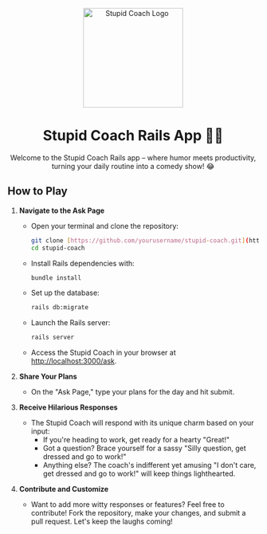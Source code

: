<p align="center">
  <img src="your_project_logo.png" alt="Stupid Coach Logo" width="200"/>
</p>

<h1 align="center">Stupid Coach Rails App 🤪👔</h1>

<p align="center">
  Welcome to the Stupid Coach Rails app – where humor meets productivity, turning your daily routine into a comedy show! 😂
</p>

## How to Play

1. **Navigate to the Ask Page**
   - Open your terminal and clone the repository:
     ```bash
     git clone [https://github.com/yourusername/stupid-coach.git](https://github.com/CristianManolache/rails-stupid-coaching)
     cd stupid-coach
     ```

   - Install Rails dependencies with:
     ```bash
     bundle install
     ```

   - Set up the database:
     ```bash
     rails db:migrate
     ```

   - Launch the Rails server:
     ```bash
     rails server
     ```

   - Access the Stupid Coach in your browser at [http://localhost:3000/ask](http://localhost:3000/ask).

2. **Share Your Plans**
   - On the "Ask Page," type your plans for the day and hit submit.

3. **Receive Hilarious Responses**
   - The Stupid Coach will respond with its unique charm based on your input:
     - If you're heading to work, get ready for a hearty "Great!"
     - Got a question? Brace yourself for a sassy "Silly question, get dressed and go to work!"
     - Anything else? The coach's indifferent yet amusing "I don't care, get dressed and go to work!" will keep things lighthearted.

4. **Contribute and Customize**
   - Want to add more witty responses or features? Feel free to contribute! Fork the repository, make your changes, and submit a pull request. Let's keep the laughs coming!
